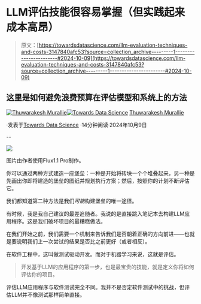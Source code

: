 # LLM评估技能很容易掌握（但实践起来成本高昂）

> 原文：[https://towardsdatascience.com/llm-evaluation-techniques-and-costs-3147840afc53?source=collection_archive---------1-----------------------#2024-10-09](https://towardsdatascience.com/llm-evaluation-techniques-and-costs-3147840afc53?source=collection_archive---------1-----------------------#2024-10-09)

## 这里是如何避免浪费预算在评估模型和系统上的方法

[](https://thuwarakesh.medium.com/?source=post_page---byline--3147840afc53--------------------------------)[![Thuwarakesh Murallie](../Images/44f1a14a899426592bbd8c7f73ce169d.png)](https://thuwarakesh.medium.com/?source=post_page---byline--3147840afc53--------------------------------)[](https://towardsdatascience.com/?source=post_page---byline--3147840afc53--------------------------------)[![Towards Data Science](../Images/a6ff2676ffcc0c7aad8aaf1d79379785.png)](https://towardsdatascience.com/?source=post_page---byline--3147840afc53--------------------------------) [Thuwarakesh Murallie](https://thuwarakesh.medium.com/?source=post_page---byline--3147840afc53--------------------------------)

·发表于[Towards Data Science](https://towardsdatascience.com/?source=post_page---byline--3147840afc53--------------------------------) ·14分钟阅读·2024年10月9日

--

![](../Images/4a9ee96ef67aa94b0587a7004d3e0d1a.png)

图片由作者使用Flux1.1 Pro制作。

你可以通过两种方式建造一座堡垒：一种是开始将砖块一个个堆叠起来，另一种是先画出你即将建造的堡垒的图纸并规划执行方案；然后，按照你的计划不断评估它。

我们都知道第二种方法是我们*可能*构建堡垒的唯一途径。

有时候，我是我自己建议的最差追随者。我说的是直接跳入笔记本去构建LLM应用程序。这是我们破坏项目的最糟糕做法。

在我们开始之前，我们需要一个机制来告诉我们是否朝着正确的方向前进——也就是要说明我们上一次尝试的结果是否比之前更好（或者相反）。

在软件工程中，这叫做测试驱动开发。而对于机器学习来说，这就是评估。

> 开发基于LLM的应用程序的第一步，也是最宝贵的技能，就是定义你将如何评估你的项目。

评估LLM应用程序与软件测试完全不同。我并不是否定软件测试中的挑战，但评估LLM并不像测试那样简单直接。
